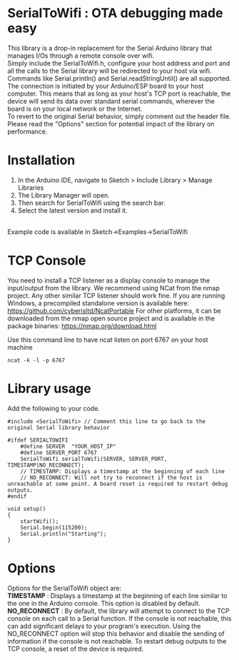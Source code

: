 # SerialToWifi : OTA debugging made easy
This library is a drop-in replacement for the Serial Arduino library that manages I/Os through a remote console over wifi.<br>
Simply include the SerialToWifi.h, configure your host address and port and all the calls to the Serial library will be redirected to your host via wifi. Commands like Serial.println() and Serial.readStringUntil() are all supported.<br>
The connection is initiated by your Arduino/ESP board to your host computer. This means that as long as your host's TCP port is reachable, the device will send its data over standard serial commands, wherever the board is on your local network or the Internet.<br>
To revert to the original Serial behavior, simply comment out the header file. <br>
Please read the "Options" section for potential impact of the library on performance.

# Installation
1. In the Arduino IDE, navigate to Sketch > Include Library > Manage Libraries
2. The Library Manager will open.
3. Then search for SerialToWifi using the search bar.
4. Select the latest version and install it.
<br>
Example code is available in Sketch->Examples->SerialToWifi

# TCP Console
You need to install a TCP listener as a display console to manage the input/output from the library.
We recommend using NCat from the nmap project. Any other similar TCP listener should work fine.
If you are running Windows, a precompiled standalone version is available here: https://github.com/cyberisltd/NcatPortable
For other platforms, it can be downloaded from the nmap open source project and is available in the package binaries: https://nmap.org/download.html

Use this command line to have ncat listen on port 6767 on your host machine
```
ncat -k -l -p 6767 
```

# Library usage
Add the following to your code.
```
#include <SerialToWifi> // Comment this line to go back to the original Serial library behavior

#ifdef SERIALTOWIFI
    #define SERVER  "YOUR_HOST_IP"
    #define SERVER_PORT 6767
    SerialToWifi serialToWifi(SERVER, SERVER_PORT, TIMESTAMP|NO_RECONNECT);
    // TIMESTAMP: Displays a timestamp at the beginning of each line
    // NO_RECONNECT: Will not try to reconnect if the host is unreachable at some point. A board reset is required to restart debug outputs.
#endif

void setup()
{
    startWifi();
    Serial.begin(115200);
    Serial.println("Starting");
}
```

# Options
Options for the SerialToWifi object are:<br>
<b>TIMESTAMP</b> : Displays a timestamp at the beginning of each line similar to the one in the Arduino console. This option is disabled by default.<br>
<b>NO_RECONNECT</b> : By default, the library will attempt to connect to the TCP console on each call to a Serial function. If the console is not reachable, this can add significant delays to your program's execution. Using the NO_RECONNECT option will stop this behavior and disable the sending of information if the console is not reachable. To restart debug outputs to the TCP console, a reset of the device is required.<br>
